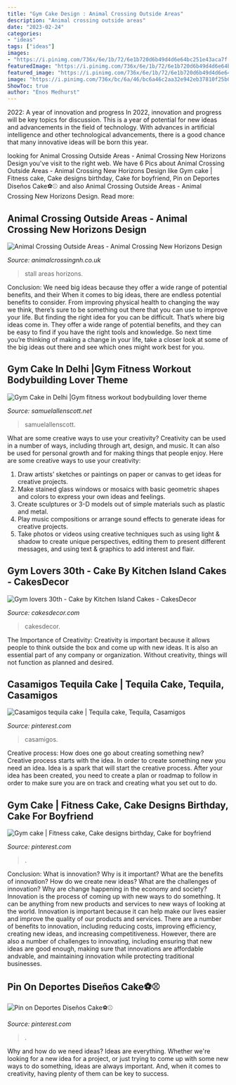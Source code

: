 ```yaml
---
title: "Gym Cake Design : Animal Crossing Outside Areas"
description: "Animal crossing outside areas"
date: "2023-02-24"
categories:
- "ideas"
tags: ["ideas"]
images:
- "https://i.pinimg.com/736x/6e/1b/72/6e1b720d6b49d4d6e64bc251e43aca7f.jpg"
featuredImage: "https://i.pinimg.com/736x/6e/1b/72/6e1b720d6b49d4d6e64bc251e43aca7f.jpg"
featured_image: "https://i.pinimg.com/736x/6e/1b/72/6e1b720d6b49d4d6e64bc251e43aca7f.jpg"
image: "https://i.pinimg.com/736x/bc/6a/46/bc6a46c2aa32e942eb37810f25b0a72b.jpg"
ShowToc: true
author: "Enos Medhurst"
---
```



2022: A year of innovation and progress
In 2022, innovation and progress will be key topics for discussion. This is a year of potential for new ideas and advancements in the field of technology. With advances in artificial intelligence and other technological advancements, there is a good chance that many innovative ideas will be born this year.

	

		
looking for Animal Crossing Outside Areas - Animal Crossing New Horizons Design you've visit to the right web. We have 6 Pics about Animal Crossing Outside Areas - Animal Crossing New Horizons Design like Gym cake | Fitness cake, Cake designs birthday, Cake for boyfriend, Pin on Deportes Diseños Cake⚽⚾ and also Animal Crossing Outside Areas - Animal Crossing New Horizons Design. Read more:
		
    
## Animal Crossing Outside Areas - Animal Crossing New Horizons Design

<img loading=lazy src="https://animalcrossingnh.co.uk/wp-content/uploads/2020/08/Plant-Stall-Garden-Centre-Animal-Crossing-New-Horizon2.jpeg" onerror="this.onerror=null;this.src='https://tse1.mm.bing.net/th?id=OIP._FRRsDKNI9qjSoY86ot78AHaEK&amp;pid=15.1';" alt="Animal Crossing Outside Areas - Animal Crossing New Horizons Design">

_Source: animalcrossingnh.co.uk_

>stall areas horizons. 

	

Conclusion: We need big ideas because they offer a wide range of potential benefits, and their
When it comes to big ideas, there are endless potential benefits to consider. From improving physical health to changing the way we think, there’s sure to be something out there that you can use to improve your life. But finding the right idea for you can be difficult. That’s where big ideas come in. They offer a wide range of potential benefits, and they can be easy to find if you have the right tools and knowledge. So next time you’re thinking of making a change in your life, take a closer look at some of the big ideas out there and see which ones might work best for you.

    
## Gym Cake In Delhi |Gym Fitness Workout Bodybuilding Lover Theme

<img loading=lazy src="https://samuelallenscott.net/wp-content/uploads/2019/10/1571045048_maxresdefault.jpg" onerror="this.onerror=null;this.src='https://tse3.mm.bing.net/th?id=OIP.iVjRDbXLBxlkAfxgOH16EQHaEK&amp;pid=15.1';" alt="Gym Cake in Delhi |Gym fitness workout bodybuilding lover theme">

_Source: samuelallenscott.net_

>samuelallenscott. 

	

What are some creative ways to use your creativity?
Creativity can be used in a number of ways, including through art, design, and music. It can also be used for personal growth and for making things that people enjoy. Here are some creative ways to use your creativity: 
1. Draw artists’ sketches or paintings on paper or canvas to get ideas for creative projects. 
2. Make stained glass windows or mosaics with basic geometric shapes and colors to express your own ideas and feelings. 
3. Create sculptures or 3-D models out of simple materials such as plastic and metal. 
4. Play music compositions or arrange sound effects to generate ideas for creative projects. 
5. Take photos or videos using creative techniques such as using light & shadow to create unique perspectives, editing them to present different messages, and using text & graphics to add interest and flair.

    
## Gym Lovers 30th - Cake By Kitchen Island Cakes - CakesDecor

<img loading=lazy src="https://pic.cakesdecor.com/m/qltk9rwdavcjkgwxo2r6.jpg" onerror="this.onerror=null;this.src='https://tse3.mm.bing.net/th?id=OIP.TLXstTV9hxfmpgi0ifpTXAHaLu&amp;pid=15.1';" alt="Gym lovers 30th - Cake by Kitchen Island Cakes - CakesDecor">

_Source: cakesdecor.com_

>cakesdecor. 

	

The Importance of Creativity:
Creativity is important because it allows people to think outside the box and come up with new ideas. It is also an essential part of any company or organization. Without creativity, things will not function as planned and desired.

    
## Casamigos Tequila Cake | Tequila Cake, Tequila, Casamigos

<img loading=lazy src="https://i.pinimg.com/736x/bc/6a/46/bc6a46c2aa32e942eb37810f25b0a72b.jpg" onerror="this.onerror=null;this.src='https://tse4.mm.bing.net/th?id=OIP.btUWJrx4ZjArFM4jdlFe0QHaJQ&amp;pid=15.1';" alt="Casamigos tequila cake | Tequila cake, Tequila, Casamigos">

_Source: pinterest.com_

>casamigos. 

	

Creative process: How does one go about creating something new?
Creative process starts with the idea. In order to create something new you need an idea. Idea is a spark that will start the creative process. After your idea has been created, you need to create a plan or roadmap to follow in order to make sure you are on track and creating what you set out to do.

    
## Gym Cake | Fitness Cake, Cake Designs Birthday, Cake For Boyfriend

<img loading=lazy src="https://i.pinimg.com/736x/6e/1b/72/6e1b720d6b49d4d6e64bc251e43aca7f.jpg" onerror="this.onerror=null;this.src='https://tse1.mm.bing.net/th?id=OIP.lhOVClewFqDG3zNTevsaFAHaJ3&amp;pid=15.1';" alt="Gym cake | Fitness cake, Cake designs birthday, Cake for boyfriend">

_Source: pinterest.com_

>. 

	

Conclusion: What is innovation? Why is it important? What are the benefits of innovation? How do we create new ideas? What are the challenges of innovation? Why are change happening in the economy and society?
Innovation is the process of coming up with new ways to do something. It can be anything from new products and services to new ways of looking at the world. Innovation is important because it can help make our lives easier and improve the quality of our products and services. There are a number of benefits to innovation, including reducing costs, improving efficiency, creating new ideas, and increasing competitiveness. However, there are also a number of challenges to innovating, including ensuring that new ideas are good enough, making sure that innovations are affordable andvable, and maintaining innovation while protecting traditional businesses.

    
## Pin On Deportes Diseños Cake⚽⚾

<img loading=lazy src="https://i.pinimg.com/originals/f5/aa/69/f5aa692e3cd7d3550e7b2c8b8b9dc5cc.jpg" onerror="this.onerror=null;this.src='https://tse4.mm.bing.net/th?id=OIP.YXTBCP8mIkyKCoZTynfyhgHaIV&amp;pid=15.1';" alt="Pin on Deportes Diseños Cake⚽⚾">

_Source: pinterest.com_

>. 

	

Why and how do we need ideas?
Ideas are everything. Whether we're looking for a new idea for a project, or just trying to come up with some new ways to do something, ideas are always important. And, when it comes to creativity, having plenty of them can be key to success.

